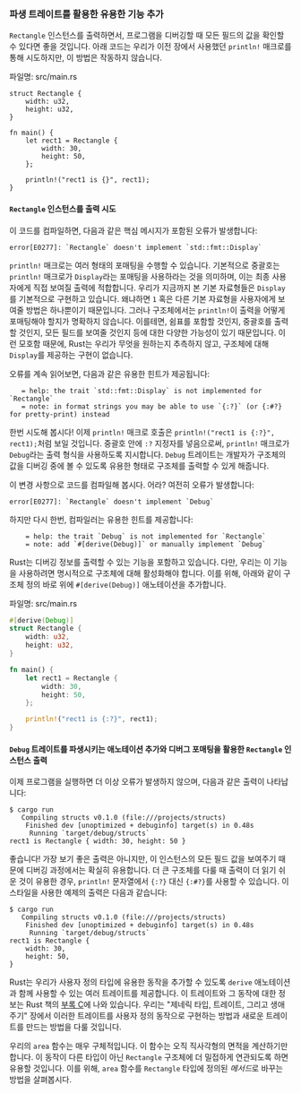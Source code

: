 ### 파생 트레이트를 활용한 유용한 기능 추가

`Rectangle` 인스턴스를 출력하면서, 프로그램을 디버깅할 때 모든 필드의 값을 확인할 수 있다면 좋을 것입니다. 아래 코드는 우리가 이전 장에서 사용했던 `println!` 매크로를 통해 시도하지만, 이 방법은 작동하지 않습니다.

<span class="filename">파일명: src/main.rs</span>

```rust,ignore,does_not_compile
struct Rectangle {
    width: u32,
    height: u32,
}

fn main() {
    let rect1 = Rectangle {
        width: 30,
        height: 50,
    };

    println!("rect1 is {}", rect1);
}
```

#### `Rectangle` 인스턴스를 출력 시도

이 코드를 컴파일하면, 다음과 같은 핵심 메시지가 포함된 오류가 발생합니다:

```text
error[E0277]: `Rectangle` doesn't implement `std::fmt::Display`
```

`println!` 매크로는 여러 형태의 포매팅을 수행할 수 있습니다. 기본적으로 중괄호는 `println!` 매크로가 `Display`라는 포매팅을 사용하라는 것을 의미하며, 이는 최종 사용자에게 직접 보여질 출력에 적합합니다. 우리가 지금까지 본 기본 자료형들은 `Display`를 기본적으로 구현하고 있습니다. 왜냐하면 `1` 혹은 다른 기본 자료형을 사용자에게 보여줄 방법은 하나뿐이기 때문입니다. 그러나 구조체에서는 `println!`이 출력을 어떻게 포매팅해야 할지가 명확하지 않습니다. 이를테면, 쉼표를 포함할 것인지, 중괄호를 출력할 것인지, 모든 필드를 보여줄 것인지 등에 대한 다양한 가능성이 있기 때문입니다. 이런 모호함 때문에, Rust는 우리가 무엇을 원하는지 추측하지 않고, 구조체에 대해 `Display`를 제공하는 구현이 없습니다.

오류를 계속 읽어보면, 다음과 같은 유용한 힌트가 제공됩니다:

```text
   = help: the trait `std::fmt::Display` is not implemented for `Rectangle`
   = note: in format strings you may be able to use `{:?}` (or {:#?} for pretty-print) instead
```

한번 시도해 봅시다! 이제 `println!` 매크로 호출은 `println!("rect1 is {:?}", rect1);`처럼 보일 것입니다. 중괄호 안에 `:?` 지정자를 넣음으로써, `println!` 매크로가 `Debug`라는 출력 형식을 사용하도록 지시합니다. `Debug` 트레이트는 개발자가 구조체의 값을 디버깅 중에 볼 수 있도록 유용한 형태로 구조체를 출력할 수 있게 해줍니다.

이 변경 사항으로 코드를 컴파일해 봅시다. 어라? 여전히 오류가 발생합니다:

```text
error[E0277]: `Rectangle` doesn't implement `Debug`
```

하지만 다시 한번, 컴파일러는 유용한 힌트를 제공합니다:

```text
    = help: the trait `Debug` is not implemented for `Rectangle`
    = note: add `#[derive(Debug)]` or manually implement `Debug`
```

Rust는 디버깅 정보를 출력할 수 있는 기능을 포함하고 있습니다. 다만, 우리는 이 기능을 사용하려면 명시적으로 구조체에 대해 활성화해야 합니다. 이를 위해, 아래와 같이 구조체 정의 바로 위에 `#[derive(Debug)]` 애노테이션을 추가합니다.

<span class="filename">파일명: src/main.rs</span>

```rust
#[derive(Debug)]
struct Rectangle {
    width: u32,
    height: u32,
}

fn main() {
    let rect1 = Rectangle {
        width: 30,
        height: 50,
    };

    println!("rect1 is {:?}", rect1);
}
```

#### `Debug` 트레이트를 파생시키는 애노테이션 추가와 디버그 포매팅을 활용한 `Rectangle` 인스턴스 출력

이제 프로그램을 실행하면 더 이상 오류가 발생하지 않으며, 다음과 같은 출력이 나타납니다:

```console
$ cargo run
   Compiling structs v0.1.0 (file:///projects/structs)
    Finished dev [unoptimized + debuginfo] target(s) in 0.48s
     Running `target/debug/structs`
rect1 is Rectangle { width: 30, height: 50 }
```

좋습니다! 가장 보기 좋은 출력은 아니지만, 이 인스턴스의 모든 필드 값을 보여주기 때문에 디버깅 과정에서는 확실히 유용합니다. 더 큰 구조체를 다룰 때 출력이 더 읽기 쉬운 것이 유용한 경우, `println!` 문자열에서 `{:?}` 대신 `{:#?}`를 사용할 수 있습니다. 이 스타일을 사용한 예제의 출력은 다음과 같습니다:

```console
$ cargo run
   Compiling structs v0.1.0 (file:///projects/structs)
    Finished dev [unoptimized + debuginfo] target(s) in 0.48s
     Running `target/debug/structs`
rect1 is Rectangle {
    width: 30,
    height: 50,
}
```

Rust는 우리가 사용자 정의 타입에 유용한 동작을 추가할 수 있도록 `derive` 애노테이션과 함께 사용할 수 있는 여러 트레이트를 제공합니다. 이 트레이트와 그 동작에 대한 정보는 Rust 책의 [부록 C][app3]에 나와 있습니다. 우리는 "제네릭 타입, 트레이트, 그리고 생애주기" 장에서 이러한 트레이트를 사용자 정의 동작으로 구현하는 방법과 새로운 트레이트를 만드는 방법을 다룰 것입니다.

우리의 `area` 함수는 매우 구체적입니다. 이 함수는 오직 직사각형의 면적을 계산하기만 합니다. 이 동작이 다른 타입이 아닌 `Rectangle` 구조체에 더 밀접하게 연관되도록 하면 유용할 것입니다. 이를 위해, `area` 함수를 `Rectangle` 타입에 정의된 *메서드*로 바꾸는 방법을 살펴봅시다.

[app3]: https://github.com/rust-lang/book/blob/master/src/appendix-03-derivable-traits.md